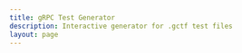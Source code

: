 ```yaml
---
title: gRPC Test Generator
description: Interactive generator for .gctf test files
layout: page
---
```


<GctfGenerator />